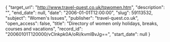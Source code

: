 {
  "target_url": "http://www.travel-quest.co.uk/tqwomen.htm", 
  "description": "", 
  "end_date": null, 
  "date": "2006-01-01T12:00:00", 
  "slug": 59113532, 
  "subject": "Women's Issues", 
  "publisher": "travel-quest.co.uk", 
  "open_access": false, 
  "title": "Directory of women only holidays, breaks, courses and vacations", 
  "record_id": "20060101T120000/vClnkpk0A/oRi/kvmlBvJg==", 
  "start_date": null
}

